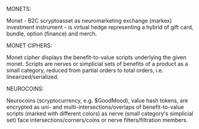 MONETS:

Monet - B2C scryptoasset as neuromarketing exchange (markex) investment instrument - is virtual hedge representing a hybrid of gift card, bundle, option (finance) and merch.

MONET CIPHERS:

Monet cipher displays the benefit-to-value scripts underlying the given monet. Scripts are nerves or simplicial sets of benefits of a product as a small category, reduced from partial orders to total orders, i.e. linearized/serialized.

NEUROCOINS:

Neurocoins (scryptocurrency, e.g. $GoodMood), value hash tokens, are encrypted as uni- and multi-intersections/overlaps of benefit-to-value scripts (marked with different colors) as nerve (small category's simplicial set) face intersections/corners/coins or nerve filters/filtration members.
